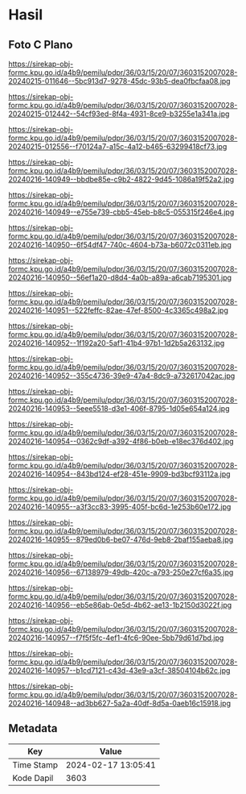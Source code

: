 # Hasil

## Foto C Plano

https://sirekap-obj-formc.kpu.go.id/a4b9/pemilu/pdpr/36/03/15/20/07/3603152007028-20240215-011646--5bc913d7-9278-45dc-93b5-dea0fbcfaa08.jpg

https://sirekap-obj-formc.kpu.go.id/a4b9/pemilu/pdpr/36/03/15/20/07/3603152007028-20240215-012442--54cf93ed-8f4a-4931-8ce9-b3255e1a341a.jpg

https://sirekap-obj-formc.kpu.go.id/a4b9/pemilu/pdpr/36/03/15/20/07/3603152007028-20240215-012556--f70124a7-a15c-4a12-b465-63299418cf73.jpg

https://sirekap-obj-formc.kpu.go.id/a4b9/pemilu/pdpr/36/03/15/20/07/3603152007028-20240216-140949--bbdbe85e-c9b2-4822-9d45-1086a19f52a2.jpg

https://sirekap-obj-formc.kpu.go.id/a4b9/pemilu/pdpr/36/03/15/20/07/3603152007028-20240216-140949--e755e739-cbb5-45eb-b8c5-055315f246e4.jpg

https://sirekap-obj-formc.kpu.go.id/a4b9/pemilu/pdpr/36/03/15/20/07/3603152007028-20240216-140950--6f54df47-740c-4604-b73a-b6072c0311eb.jpg

https://sirekap-obj-formc.kpu.go.id/a4b9/pemilu/pdpr/36/03/15/20/07/3603152007028-20240216-140950--56ef1a20-d8d4-4a0b-a89a-a6cab7195301.jpg

https://sirekap-obj-formc.kpu.go.id/a4b9/pemilu/pdpr/36/03/15/20/07/3603152007028-20240216-140951--522feffc-82ae-47ef-8500-4c3365c498a2.jpg

https://sirekap-obj-formc.kpu.go.id/a4b9/pemilu/pdpr/36/03/15/20/07/3603152007028-20240216-140952--1f192a20-5af1-41b4-97b1-1d2b5a263132.jpg

https://sirekap-obj-formc.kpu.go.id/a4b9/pemilu/pdpr/36/03/15/20/07/3603152007028-20240216-140952--355c4736-39e9-47a4-8dc9-a732617042ac.jpg

https://sirekap-obj-formc.kpu.go.id/a4b9/pemilu/pdpr/36/03/15/20/07/3603152007028-20240216-140953--5eee5518-d3e1-406f-8795-1d05e654a124.jpg

https://sirekap-obj-formc.kpu.go.id/a4b9/pemilu/pdpr/36/03/15/20/07/3603152007028-20240216-140954--0362c9df-a392-4f86-b0eb-e18ec376d402.jpg

https://sirekap-obj-formc.kpu.go.id/a4b9/pemilu/pdpr/36/03/15/20/07/3603152007028-20240216-140954--843bd124-ef28-451e-9909-bd3bcf93112a.jpg

https://sirekap-obj-formc.kpu.go.id/a4b9/pemilu/pdpr/36/03/15/20/07/3603152007028-20240216-140955--a3f3cc83-3995-405f-bc6d-1e253b60e172.jpg

https://sirekap-obj-formc.kpu.go.id/a4b9/pemilu/pdpr/36/03/15/20/07/3603152007028-20240216-140955--879ed0b6-be07-476d-9eb8-2baf155aeba8.jpg

https://sirekap-obj-formc.kpu.go.id/a4b9/pemilu/pdpr/36/03/15/20/07/3603152007028-20240216-140956--67138979-49db-420c-a793-250e27cf6a35.jpg

https://sirekap-obj-formc.kpu.go.id/a4b9/pemilu/pdpr/36/03/15/20/07/3603152007028-20240216-140956--eb5e86ab-0e5d-4b62-ae13-1b2150d3022f.jpg

https://sirekap-obj-formc.kpu.go.id/a4b9/pemilu/pdpr/36/03/15/20/07/3603152007028-20240216-140957--f7f5f5fc-4ef1-4fc6-90ee-5bb79d61d7bd.jpg

https://sirekap-obj-formc.kpu.go.id/a4b9/pemilu/pdpr/36/03/15/20/07/3603152007028-20240216-140957--b1cd7121-c43d-43e9-a3cf-38504104b62c.jpg

https://sirekap-obj-formc.kpu.go.id/a4b9/pemilu/pdpr/36/03/15/20/07/3603152007028-20240216-140948--ad3bb627-5a2a-40df-8d5a-0aeb16c15918.jpg


## Metadata

| Key        | Value               |
| ---------- | ------------------- |
| Time Stamp | 2024-02-17 13:05:41 |
| Kode Dapil | 3603                |



